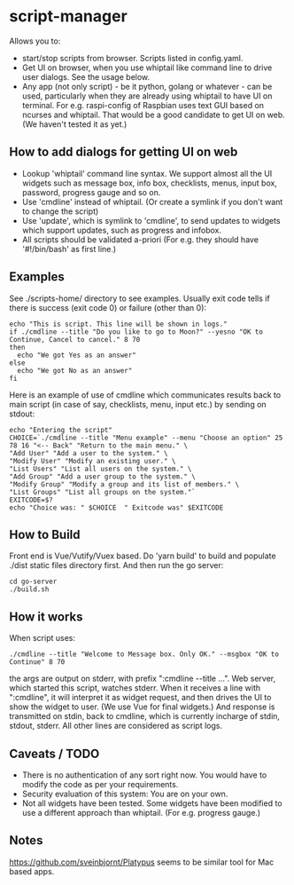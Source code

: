 # script-manager

Allows you to:
* start/stop scripts from browser. Scripts listed in config.yaml.
* Get UI on browser, when you use whiptail like command line to drive user dialogs. See the usage below.
* Any app (not only script) - be it python, golang or whatever - can be used, particularly when they are already using whiptail to have UI on terminal. For e.g. raspi-config of Raspbian uses text GUI based on ncurses and whiptail. That would be a good candidate to get UI on web. (We haven't tested it as yet.)

## How to add dialogs for getting UI on web
* Lookup 'whiptail' command line syntax. We support almost all the UI widgets such as message box, info box, checklists, menus, input box, password, progress gauge and so on.
* Use 'cmdline' instead of whiptail. (Or create a symlink if you don't want to change the script)
* Use 'update', which is symlink to 'cmdline', to send updates to widgets which support updates, such as progress and infobox. 
* All scripts should be validated a-priori (For e.g. they should have '#!/bin/bash' as first line.)

## Examples

See ./scripts-home/ directory to see examples. Usually exit code tells if there is success (exit code 0) or failure (other than 0):


```
echo "This is script. This line will be shown in logs."
if ./cmdline --title "Do you like to go to Moon?" --yesno "OK to Continue, Cancel to cancel." 8 70
then
  echo "We got Yes as an answer"
else
  echo "We got No as an answer"
fi
```

Here is an example of use of cmdline which communicates results back to main script (in case of say, checklists, menu, input etc.) by sending on stdout:

```
echo "Entering the script"
CHOICE=`./cmdline --title "Menu example" --menu "Choose an option" 25 78 16 "<-- Back" "Return to the main menu." \
"Add User" "Add a user to the system." \
"Modify User" "Modify an existing user." \
"List Users" "List all users on the system." \
"Add Group" "Add a user group to the system." \
"Modify Group" "Modify a group and its list of members." \
"List Groups" "List all groups on the system."`
EXITCODE=$?
echo "Choice was: " $CHOICE  " Exitcode was" $EXITCODE
```


## How to Build

Front end is Vue/Vutify/Vuex based. Do 'yarn build' to build and populate ./dist static files directory first. 
And then run the go server:

```
cd go-server
./build.sh 
```

## How it works

When script uses:
```
./cmdline --title "Welcome to Message box. Only OK." --msgbox "OK to Continue" 8 70
```
the args are output on stderr, with prefix ":cmdline --title ...". Web server, which started this script, watches stderr. When it receives
a line with ":cmdline", it will interpret it as widget request, and then drives the UI to show the widget to user. (We use Vue for final widgets.)
And response is transmitted on stdin, back to cmdline, which is currently incharge of stdin, stdout, stderr.
All other lines are considered as script logs. 

## Caveats / TODO

* There is no authentication of any sort right now. You would have to modify the code as per your requirements. 
* Security evaluation of this system: You are on your own.
* Not all widgets have been tested. Some widgets have been modified to use a different approach than whiptail. (For e.g. progress gauge.)


## Notes
https://github.com/sveinbjornt/Platypus seems to be similar tool for Mac based apps. 

